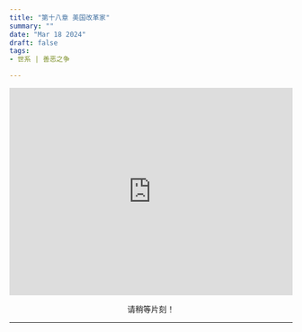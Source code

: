 ```yaml
---
title: "第十八章 美国改革家"
summary: ""
date: "Mar 18 2024"
draft: false
tags:
- 世系 | 善恶之争

---
```

<center>


<iframe width="100%" height="370" audoplay src="https://filedn.com/lASHf0LVqmwBNdJJL6RAY5y/XDZL/%E4%B8%96%E7%B3%BB%20%E7%AC%AC%E5%9B%9B%E5%AD%A3%20-%20GC/GC17%20-%20Heralds%20of%20The%20Morning.mp4" title="Pcloud video player" frameborder="0" allow="accelerometer; autoplay; clipboard-write; encrypted-media; gyroscope; picture-in-picture; web-share" referrerpolicy="strict-origin-when-cross-origin" allowfullscreen></iframe>

请稍等片刻！

---